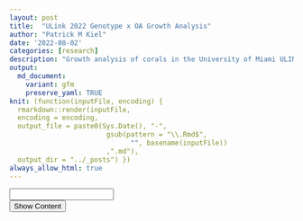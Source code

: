 ```yaml
---
layout: post
title:  "ULink 2022 Genotype x OA Growth Analysis"
author: "Patrick M Kiel"
date: '2022-08-02'
categories: [research]
description: "Growth analysis of corals in the University of Miami ULINK Genotype x ocean acidifcation experiment to test for mechanisms of resilience to global change within the critically endangered Acropora cervicornis."
output:
  md_document:
    variant: gfm
    preserve_yaml: TRUE
knit: (function(inputFile, encoding) {
  rmarkdown::render(inputFile, 
  encoding = encoding, 
  output_file = paste0(Sys.Date(), "-",
                        gsub(pattern = "\\.Rmd$",
                              "", basename(inputFile))
                        ,".md"), 
  output_dir = "../_posts") })
always_allow_html: true
---
```


<script type="text/javascript">
function verify() {
  <!-- set the password here -->
  if (document.getElementById('password').value === 'ulink') {
    document.getElementById('HIDDENDIV').classList.remove("hidden"); 
    document.getElementById('credentials').classList.add("hidden"); // Hide the div containing the credentials
  } else {
    alert('Invalid Password! You cannot view this content.');
    password.setSelectionRange(0, password.value.length);
  }
  return false;
}
</script>
<style type="text/css">
/*Change content Display */
.hidden {
  display: none;
}
</style>
<!-- The password box -->

<div id="credentials">

<input type="text" id="password" onkeydown="if (event.keyCode == 13) verify()" />
<br/>
<input id="button" type="button" value="Show Content" onclick="verify()" />

</div>

<!-- The content we want to show after password -->
<div id="HIDDENDIV" class="hidden" markdown="1">

<!-- Place all chunks, text, etc here as you would a normal RMarkdown document -->

# Overview

# Calcification Analysis

<img src="/notebook/images/ulinkGrowth2022/growth graphs-1.png" width="60%" style="display: block; margin: auto;" /><img src="/notebook/images/ulinkGrowth2022/growth graphs-2.png" width="60%" style="display: block; margin: auto;" />

Following April 15 (Weeky 7), the declining health of the corals
stabilized and began to split amongst treatment groups.

<img src="/notebook/images/ulinkGrowth2022/calcification graphs-1.png" width="60%" style="display: block; margin: auto;" /><img src="/notebook/images/ulinkGrowth2022/calcification graphs-2.png" width="60%" style="display: block; margin: auto;" />

There is some obvious genet-specific responses.

1.  Cheetos-B calcification rate was nearly identical across HCO2 and
    LCO2 groups. This genet also had high initial mortality and the
    worst survivorship rate throughout the experiment. It is entirely
    possible that this genotype did not do well in the aquariums and its
    diminished calcification rate is an effect of overall health and not
    treatment.

2.  SI-A and AC-2 had the highest average calcification rates and there
    was no significant difference between these two genotypes. However,
    when you look at the effect of treatment within these genotypes
    (sensitivity), there is significant differences between them.

3.  When looking at just controls, the only significant different
    genotype is Cheetos-B. Thus, there is a difference in sensitivity to
    OA but no observable differences in ambient conditions.

<table class=" lightable-classic" style="font-family: &quot;Arial Narrow&quot;, &quot;Source Sans Pro&quot;, sans-serif; margin-left: auto; margin-right: auto;">
<caption>
Means of Treatment
</caption>
<thead>
<tr>
<th style="text-align:center;font-weight: bold;">
treatment
</th>
<th style="text-align:center;font-weight: bold;">
n
</th>
<th style="text-align:center;font-weight: bold;">
mean
</th>
<th style="text-align:center;font-weight: bold;">
sd
</th>
</tr>
</thead>
<tbody>
<tr>
<td style="text-align:center;">
HCO2
</td>
<td style="text-align:center;">
46
</td>
<td style="text-align:center;">
0.307
</td>
<td style="text-align:center;">
0.140
</td>
</tr>
<tr>
<td style="text-align:center;">
LCO2
</td>
<td style="text-align:center;">
43
</td>
<td style="text-align:center;">
0.560
</td>
<td style="text-align:center;">
0.257
</td>
</tr>
</tbody>
</table>
<table class=" lightable-classic" style="font-family: &quot;Arial Narrow&quot;, &quot;Source Sans Pro&quot;, sans-serif; margin-left: auto; margin-right: auto;">
<caption>
Stats of Treatment
</caption>
<thead>
<tr>
<th style="text-align:center;font-weight: bold;">
.y.
</th>
<th style="text-align:center;font-weight: bold;">
group1
</th>
<th style="text-align:center;font-weight: bold;">
group2
</th>
<th style="text-align:center;font-weight: bold;">
n1
</th>
<th style="text-align:center;font-weight: bold;">
n2
</th>
<th style="text-align:center;font-weight: bold;">
statistic
</th>
<th style="text-align:center;font-weight: bold;">
df
</th>
<th style="text-align:center;font-weight: bold;">
p
</th>
<th style="text-align:center;font-weight: bold;">
p.signif
</th>
</tr>
</thead>
<tbody>
<tr>
<td style="text-align:center;">
dailyG
</td>
<td style="text-align:center;">
HCO2
</td>
<td style="text-align:center;">
LCO2
</td>
<td style="text-align:center;">
46
</td>
<td style="text-align:center;">
43
</td>
<td style="text-align:center;">
-5.8211
</td>
<td style="text-align:center;">
87
</td>
<td style="text-align:center;">
0
</td>
<td style="text-align:center;">
\*\*\*\*
</td>
</tr>
</tbody>
</table>
<table class=" lightable-classic" style="font-family: &quot;Arial Narrow&quot;, &quot;Source Sans Pro&quot;, sans-serif; margin-left: auto; margin-right: auto;">
<caption>
Effect Size of Treatment
</caption>
<thead>
<tr>
<th style="text-align:center;font-weight: bold;">
.y.
</th>
<th style="text-align:center;font-weight: bold;">
group1
</th>
<th style="text-align:center;font-weight: bold;">
group2
</th>
<th style="text-align:center;font-weight: bold;">
effsize
</th>
<th style="text-align:center;font-weight: bold;">
n1
</th>
<th style="text-align:center;font-weight: bold;">
n2
</th>
<th style="text-align:center;font-weight: bold;">
magnitude
</th>
</tr>
</thead>
<tbody>
<tr>
<td style="text-align:center;">
dailyG
</td>
<td style="text-align:center;">
HCO2
</td>
<td style="text-align:center;">
LCO2
</td>
<td style="text-align:center;">
-1.2348
</td>
<td style="text-align:center;">
46
</td>
<td style="text-align:center;">
43
</td>
<td style="text-align:center;">
large
</td>
</tr>
</tbody>
</table>
<table class=" lightable-classic" style='font-family: "Arial Narrow", "Source Sans Pro", sans-serif; margin-left: auto; margin-right: auto;'>
<caption>
TukeyHSD Results of Anova
</caption>
<thead>
<tr>
<th style="text-align:center;font-weight: bold;">
term
</th>
<th style="text-align:center;font-weight: bold;">
contrast
</th>
<th style="text-align:center;font-weight: bold;">
adj.p.value
</th>
<th style="text-align:center;font-weight: bold;">
significance
</th>
</tr>
</thead>
<tbody>
<tr>
<td style="text-align:center;">
treatment
</td>
<td style="text-align:center;">
LCO2-HCO2
</td>
<td style="text-align:center;">
0.0000
</td>
<td style="text-align:center;">
\*\*\*
</td>
</tr>
<tr>
<td style="text-align:center;">
treatment:genotype
</td>
<td style="text-align:center;">
HCO2:Cheetos-B-LCO2:AC-2
</td>
<td style="text-align:center;">
0.0000
</td>
<td style="text-align:center;">
\*\*\*
</td>
</tr>
<tr>
<td style="text-align:center;">
treatment:genotype
</td>
<td style="text-align:center;">
HCO2:MB-C-LCO2:AC-2
</td>
<td style="text-align:center;">
0.0000
</td>
<td style="text-align:center;">
\*\*\*
</td>
</tr>
<tr>
<td style="text-align:center;">
treatment:genotype
</td>
<td style="text-align:center;">
LCO2:SI-A-HCO2:Cheetos-B
</td>
<td style="text-align:center;">
0.0000
</td>
<td style="text-align:center;">
\*\*\*
</td>
</tr>
<tr>
<td style="text-align:center;">
treatment:genotype
</td>
<td style="text-align:center;">
LCO2:SI-A-HCO2:MB-C
</td>
<td style="text-align:center;">
0.0000
</td>
<td style="text-align:center;">
\*\*\*
</td>
</tr>
<tr>
<td style="text-align:center;">
treatment:genotype
</td>
<td style="text-align:center;">
LCO2:AC-2-HCO2:AC-2
</td>
<td style="text-align:center;">
0.0001
</td>
<td style="text-align:center;">
\*\*\*
</td>
</tr>
<tr>
<td style="text-align:center;">
genotype
</td>
<td style="text-align:center;">
SI-A-Cheetos-B
</td>
<td style="text-align:center;">
0.0003
</td>
<td style="text-align:center;">
\*\*\*
</td>
</tr>
<tr>
<td style="text-align:center;">
genotype
</td>
<td style="text-align:center;">
Cheetos-B-AC-2
</td>
<td style="text-align:center;">
0.0009
</td>
<td style="text-align:center;">
\*\*\*
</td>
</tr>
<tr>
<td style="text-align:center;">
treatment:genotype
</td>
<td style="text-align:center;">
LCO2:SI-A-HCO2:AC-2
</td>
<td style="text-align:center;">
0.0016
</td>
<td style="text-align:center;">
\*\*
</td>
</tr>
<tr>
<td style="text-align:center;">
treatment:genotype
</td>
<td style="text-align:center;">
LCO2:Cheetos-B-LCO2:AC-2
</td>
<td style="text-align:center;">
0.0020
</td>
<td style="text-align:center;">
\*\*
</td>
</tr>
<tr>
<td style="text-align:center;">
genotype
</td>
<td style="text-align:center;">
SI-A-MB-C
</td>
<td style="text-align:center;">
0.0051
</td>
<td style="text-align:center;">
\*\*
</td>
</tr>
<tr>
<td style="text-align:center;">
treatment:genotype
</td>
<td style="text-align:center;">
HCO2:SI-A-LCO2:AC-2
</td>
<td style="text-align:center;">
0.0102
</td>
<td style="text-align:center;">

-   </td>
    </tr>
    <tr>
    <td style="text-align:center;">
    treatment:genotype
    </td>
    <td style="text-align:center;">
    LCO2:MB-C-HCO2:MB-C
    </td>
    <td style="text-align:center;">
    0.0122
    </td>
    <td style="text-align:center;">

    -   </td>
        </tr>
        <tr>
        <td style="text-align:center;">
        treatment:genotype
        </td>
        <td style="text-align:center;">
        LCO2:SI-A-LCO2:Cheetos-B
        </td>
        <td style="text-align:center;">
        0.0137
        </td>
        <td style="text-align:center;">

        -   </td>
            </tr>
            <tr>
            <td style="text-align:center;">
            genotype
            </td>
            <td style="text-align:center;">
            MB-C-AC-2
            </td>
            <td style="text-align:center;">
            0.0154
            </td>
            <td style="text-align:center;">

            -   </td>
                </tr>
                <tr>
                <td style="text-align:center;">
                treatment:genotype
                </td>
                <td style="text-align:center;">
                LCO2:MB-C-HCO2:Cheetos-B
                </td>
                <td style="text-align:center;">
                0.0179
                </td>
                <td style="text-align:center;">

                -   </td>
                    </tr>
                    <tr>
                    <td style="text-align:center;">
                    treatment:genotype
                    </td>
                    <td style="text-align:center;">
                    LCO2:SI-A-HCO2:SI-A
                    </td>
                    <td style="text-align:center;">
                    0.0797
                    </td>
                    <td style="text-align:center;">
                    NS
                    </td>
                    </tr>
                    <tr>
                    <td style="text-align:center;">
                    treatment:genotype
                    </td>
                    <td style="text-align:center;">
                    HCO2:SI-A-HCO2:MB-C
                    </td>
                    <td style="text-align:center;">
                    0.0963
                    </td>
                    <td style="text-align:center;">
                    NS
                    </td>
                    </tr>
                    <tr>
                    <td style="text-align:center;">
                    treatment:genotype
                    </td>
                    <td style="text-align:center;">
                    LCO2:MB-C-LCO2:AC-2
                    </td>
                    <td style="text-align:center;">
                    0.1123
                    </td>
                    <td style="text-align:center;">
                    NS
                    </td>
                    </tr>
                    <tr>
                    <td style="text-align:center;">
                    treatment:genotype
                    </td>
                    <td style="text-align:center;">
                    HCO2:SI-A-HCO2:Cheetos-B
                    </td>
                    <td style="text-align:center;">
                    0.1193
                    </td>
                    <td style="text-align:center;">
                    NS
                    </td>
                    </tr>
                    <tr>
                    <td style="text-align:center;">
                    treatment:genotype
                    </td>
                    <td style="text-align:center;">
                    LCO2:MB-C-HCO2:AC-2
                    </td>
                    <td style="text-align:center;">
                    0.4454
                    </td>
                    <td style="text-align:center;">
                    NS
                    </td>
                    </tr>
                    <tr>
                    <td style="text-align:center;">
                    treatment:genotype
                    </td>
                    <td style="text-align:center;">
                    LCO2:SI-A-LCO2:MB-C
                    </td>
                    <td style="text-align:center;">
                    0.4752
                    </td>
                    <td style="text-align:center;">
                    NS
                    </td>
                    </tr>
                    <tr>
                    <td style="text-align:center;">
                    treatment:genotype
                    </td>
                    <td style="text-align:center;">
                    LCO2:MB-C-LCO2:Cheetos-B
                    </td>
                    <td style="text-align:center;">
                    0.5636
                    </td>
                    <td style="text-align:center;">
                    NS
                    </td>
                    </tr>
                    <tr>
                    <td style="text-align:center;">
                    genotype
                    </td>
                    <td style="text-align:center;">
                    MB-C-Cheetos-B
                    </td>
                    <td style="text-align:center;">
                    0.6143
                    </td>
                    <td style="text-align:center;">
                    NS
                    </td>
                    </tr>
                    <tr>
                    <td style="text-align:center;">
                    treatment:genotype
                    </td>
                    <td style="text-align:center;">
                    HCO2:MB-C-HCO2:AC-2
                    </td>
                    <td style="text-align:center;">
                    0.7184
                    </td>
                    <td style="text-align:center;">
                    NS
                    </td>
                    </tr>
                    <tr>
                    <td style="text-align:center;">
                    treatment:genotype
                    </td>
                    <td style="text-align:center;">
                    HCO2:Cheetos-B-HCO2:AC-2
                    </td>
                    <td style="text-align:center;">
                    0.7334
                    </td>
                    <td style="text-align:center;">
                    NS
                    </td>
                    </tr>
                    <tr>
                    <td style="text-align:center;">
                    treatment:genotype
                    </td>
                    <td style="text-align:center;">
                    HCO2:SI-A-HCO2:AC-2
                    </td>
                    <td style="text-align:center;">
                    0.9118
                    </td>
                    <td style="text-align:center;">
                    NS
                    </td>
                    </tr>
                    <tr>
                    <td style="text-align:center;">
                    treatment:genotype
                    </td>
                    <td style="text-align:center;">
                    HCO2:SI-A-LCO2:Cheetos-B
                    </td>
                    <td style="text-align:center;">
                    0.9190
                    </td>
                    <td style="text-align:center;">
                    NS
                    </td>
                    </tr>
                    <tr>
                    <td style="text-align:center;">
                    treatment:genotype
                    </td>
                    <td style="text-align:center;">
                    LCO2:Cheetos-B-HCO2:Cheetos-B
                    </td>
                    <td style="text-align:center;">
                    0.9514
                    </td>
                    <td style="text-align:center;">
                    NS
                    </td>
                    </tr>
                    <tr>
                    <td style="text-align:center;">
                    treatment:genotype
                    </td>
                    <td style="text-align:center;">
                    HCO2:MB-C-LCO2:Cheetos-B
                    </td>
                    <td style="text-align:center;">
                    0.9545
                    </td>
                    <td style="text-align:center;">
                    NS
                    </td>
                    </tr>
                    <tr>
                    <td style="text-align:center;">
                    treatment:genotype
                    </td>
                    <td style="text-align:center;">
                    LCO2:SI-A-LCO2:AC-2
                    </td>
                    <td style="text-align:center;">
                    0.9836
                    </td>
                    <td style="text-align:center;">
                    NS
                    </td>
                    </tr>
                    <tr>
                    <td style="text-align:center;">
                    treatment:genotype
                    </td>
                    <td style="text-align:center;">
                    HCO2:SI-A-LCO2:MB-C
                    </td>
                    <td style="text-align:center;">
                    0.9905
                    </td>
                    <td style="text-align:center;">
                    NS
                    </td>
                    </tr>
                    <tr>
                    <td style="text-align:center;">
                    genotype
                    </td>
                    <td style="text-align:center;">
                    SI-A-AC-2
                    </td>
                    <td style="text-align:center;">
                    0.9917
                    </td>
                    <td style="text-align:center;">
                    NS
                    </td>
                    </tr>
                    <tr>
                    <td style="text-align:center;">
                    treatment:genotype
                    </td>
                    <td style="text-align:center;">
                    LCO2:Cheetos-B-HCO2:AC-2
                    </td>
                    <td style="text-align:center;">
                    1.0000
                    </td>
                    <td style="text-align:center;">
                    NS
                    </td>
                    </tr>
                    <tr>
                    <td style="text-align:center;">
                    treatment:genotype
                    </td>
                    <td style="text-align:center;">
                    HCO2:MB-C-HCO2:Cheetos-B
                    </td>
                    <td style="text-align:center;">
                    1.0000
                    </td>
                    <td style="text-align:center;">
                    NS
                    </td>
                    </tr>
                    </tbody>
                    </table>

<table class=" lightable-classic" style="font-family: &quot;Arial Narrow&quot;, &quot;Source Sans Pro&quot;, sans-serif; margin-left: auto; margin-right: auto;">
<caption>
Significance Letter Groups
</caption>
<thead>
<tr>
<th style="text-align:left;font-weight: bold;">
</th>
<th style="text-align:center;font-weight: bold;">
treatment
</th>
<th style="text-align:center;font-weight: bold;">
genotype
</th>
<th style="text-align:center;font-weight: bold;">
significance
</th>
</tr>
</thead>
<tbody>
<tr>
<td style="text-align:left;">
3
</td>
<td style="text-align:center;">
HCO2
</td>
<td style="text-align:center;">
Cheetos-B
</td>
<td style="text-align:center;">
a
</td>
</tr>
<tr>
<td style="text-align:left;">
5
</td>
<td style="text-align:center;">
HCO2
</td>
<td style="text-align:center;">
MB-C
</td>
<td style="text-align:center;">
a
</td>
</tr>
<tr>
<td style="text-align:left;">
4
</td>
<td style="text-align:center;">
LCO2
</td>
<td style="text-align:center;">
Cheetos-B
</td>
<td style="text-align:center;">
ab
</td>
</tr>
<tr>
<td style="text-align:left;">
1
</td>
<td style="text-align:center;">
HCO2
</td>
<td style="text-align:center;">
AC-2
</td>
<td style="text-align:center;">
ab
</td>
</tr>
<tr>
<td style="text-align:left;">
7
</td>
<td style="text-align:center;">
HCO2
</td>
<td style="text-align:center;">
SI-A
</td>
<td style="text-align:center;">
abc
</td>
</tr>
<tr>
<td style="text-align:left;">
6
</td>
<td style="text-align:center;">
LCO2
</td>
<td style="text-align:center;">
MB-C
</td>
<td style="text-align:center;">
bcd
</td>
</tr>
<tr>
<td style="text-align:left;">
8
</td>
<td style="text-align:center;">
LCO2
</td>
<td style="text-align:center;">
SI-A
</td>
<td style="text-align:center;">
cd
</td>
</tr>
<tr>
<td style="text-align:left;">
2
</td>
<td style="text-align:center;">
LCO2
</td>
<td style="text-align:center;">
AC-2
</td>
<td style="text-align:center;">
d
</td>
</tr>
</tbody>
</table>

The mean calcification rate in the HCO2 group was mean 0.307 (SD = 0.14)
mg/g/day, whereas the mean in the LCO2 group was 0.56 (SD = 0.257). A
Student two-samples t-test showed that the difference was statistically
significant, t(87) = -5.821, p &lt; 0.0001, d = -1.235. Thus, the ocean
acidification group saw on average a 45% reduction in calcification
rates.

## Powder Available

<img src="/notebook/images/ulinkGrowth2022/powder available-1.png" width="60%" style="display: block; margin: auto;" />

The amount of new aragonite precipated is visualized above. Horizontal
lines denote thresholds for tests: &gt;500mg = green (complete suite
including XRD), &gt;120 mg = orange (complete suite sans XRD), &gt;50mg
= red (TGA and isotope only).

# Linear Extension

<img src="/notebook/images/ulinkGrowth2022/LE graphs-1.png" width="60%" style="display: block; margin: auto;" /><img src="/notebook/images/ulinkGrowth2022/LE graphs-2.png" width="60%" style="display: block; margin: auto;" />

<table class=" lightable-classic" style="font-family: &quot;Arial Narrow&quot;, &quot;Source Sans Pro&quot;, sans-serif; margin-left: auto; margin-right: auto;">
<caption>
Means of Treatment
</caption>
<thead>
<tr>
<th style="text-align:center;font-weight: bold;">
treatment
</th>
<th style="text-align:center;font-weight: bold;">
n
</th>
<th style="text-align:center;font-weight: bold;">
mean
</th>
<th style="text-align:center;font-weight: bold;">
sd
</th>
</tr>
</thead>
<tbody>
<tr>
<td style="text-align:center;">
HCO2
</td>
<td style="text-align:center;">
45
</td>
<td style="text-align:center;">
0.005
</td>
<td style="text-align:center;">
0.004
</td>
</tr>
<tr>
<td style="text-align:center;">
LCO2
</td>
<td style="text-align:center;">
39
</td>
<td style="text-align:center;">
0.006
</td>
<td style="text-align:center;">
0.004
</td>
</tr>
</tbody>
</table>
<table class=" lightable-classic" style="font-family: &quot;Arial Narrow&quot;, &quot;Source Sans Pro&quot;, sans-serif; margin-left: auto; margin-right: auto;">
<caption>
Stats of Treatment
</caption>
<thead>
<tr>
<th style="text-align:center;font-weight: bold;">
.y.
</th>
<th style="text-align:center;font-weight: bold;">
group1
</th>
<th style="text-align:center;font-weight: bold;">
group2
</th>
<th style="text-align:center;font-weight: bold;">
n1
</th>
<th style="text-align:center;font-weight: bold;">
n2
</th>
<th style="text-align:center;font-weight: bold;">
statistic
</th>
<th style="text-align:center;font-weight: bold;">
df
</th>
<th style="text-align:center;font-weight: bold;">
p
</th>
<th style="text-align:center;font-weight: bold;">
p.signif
</th>
</tr>
</thead>
<tbody>
<tr>
<td style="text-align:center;">
prod
</td>
<td style="text-align:center;">
HCO2
</td>
<td style="text-align:center;">
LCO2
</td>
<td style="text-align:center;">
45
</td>
<td style="text-align:center;">
39
</td>
<td style="text-align:center;">
-1.5559
</td>
<td style="text-align:center;">
82
</td>
<td style="text-align:center;">
0.124
</td>
<td style="text-align:center;">
ns
</td>
</tr>
</tbody>
</table>
<table class=" lightable-classic" style="font-family: &quot;Arial Narrow&quot;, &quot;Source Sans Pro&quot;, sans-serif; margin-left: auto; margin-right: auto;">
<caption>
Effect Size of Treatment
</caption>
<thead>
<tr>
<th style="text-align:center;font-weight: bold;">
.y.
</th>
<th style="text-align:center;font-weight: bold;">
group1
</th>
<th style="text-align:center;font-weight: bold;">
group2
</th>
<th style="text-align:center;font-weight: bold;">
effsize
</th>
<th style="text-align:center;font-weight: bold;">
n1
</th>
<th style="text-align:center;font-weight: bold;">
n2
</th>
<th style="text-align:center;font-weight: bold;">
magnitude
</th>
</tr>
</thead>
<tbody>
<tr>
<td style="text-align:center;">
prod
</td>
<td style="text-align:center;">
HCO2
</td>
<td style="text-align:center;">
LCO2
</td>
<td style="text-align:center;">
-0.3404
</td>
<td style="text-align:center;">
45
</td>
<td style="text-align:center;">
39
</td>
<td style="text-align:center;">
small
</td>
</tr>
</tbody>
</table>
<table class=" lightable-classic" style='font-family: "Arial Narrow", "Source Sans Pro", sans-serif; margin-left: auto; margin-right: auto;'>
<caption>
TukeyHSD Results of Anova
</caption>
<thead>
<tr>
<th style="text-align:center;font-weight: bold;">
term
</th>
<th style="text-align:center;font-weight: bold;">
contrast
</th>
<th style="text-align:center;font-weight: bold;">
adj.p.value
</th>
<th style="text-align:center;font-weight: bold;">
significance
</th>
</tr>
</thead>
<tbody>
<tr>
<td style="text-align:center;">
treatment:genotype
</td>
<td style="text-align:center;">
LCO2:SI-A-HCO2:SI-A
</td>
<td style="text-align:center;">
0.0012
</td>
<td style="text-align:center;">
\*\*
</td>
</tr>
<tr>
<td style="text-align:center;">
treatment:genotype
</td>
<td style="text-align:center;">
HCO2:SI-A-HCO2:AC-2
</td>
<td style="text-align:center;">
0.0268
</td>
<td style="text-align:center;">

-   </td>
    </tr>
    <tr>
    <td style="text-align:center;">
    treatment:genotype
    </td>
    <td style="text-align:center;">
    HCO2:SI-A-HCO2:MB-C
    </td>
    <td style="text-align:center;">
    0.0611
    </td>
    <td style="text-align:center;">
    NS
    </td>
    </tr>
    <tr>
    <td style="text-align:center;">
    treatment:genotype
    </td>
    <td style="text-align:center;">
    HCO2:SI-A-LCO2:MB-C
    </td>
    <td style="text-align:center;">
    0.0642
    </td>
    <td style="text-align:center;">
    NS
    </td>
    </tr>
    <tr>
    <td style="text-align:center;">
    treatment
    </td>
    <td style="text-align:center;">
    LCO2-HCO2
    </td>
    <td style="text-align:center;">
    0.0943
    </td>
    <td style="text-align:center;">
    NS
    </td>
    </tr>
    <tr>
    <td style="text-align:center;">
    treatment:genotype
    </td>
    <td style="text-align:center;">
    LCO2:SI-A-LCO2:Cheetos-B
    </td>
    <td style="text-align:center;">
    0.2873
    </td>
    <td style="text-align:center;">
    NS
    </td>
    </tr>
    <tr>
    <td style="text-align:center;">
    treatment:genotype
    </td>
    <td style="text-align:center;">
    LCO2:SI-A-HCO2:Cheetos-B
    </td>
    <td style="text-align:center;">
    0.2966
    </td>
    <td style="text-align:center;">
    NS
    </td>
    </tr>
    <tr>
    <td style="text-align:center;">
    genotype
    </td>
    <td style="text-align:center;">
    MB-C-Cheetos-B
    </td>
    <td style="text-align:center;">
    0.3472
    </td>
    <td style="text-align:center;">
    NS
    </td>
    </tr>
    <tr>
    <td style="text-align:center;">
    treatment:genotype
    </td>
    <td style="text-align:center;">
    LCO2:SI-A-LCO2:AC-2
    </td>
    <td style="text-align:center;">
    0.3869
    </td>
    <td style="text-align:center;">
    NS
    </td>
    </tr>
    <tr>
    <td style="text-align:center;">
    treatment:genotype
    </td>
    <td style="text-align:center;">
    HCO2:SI-A-LCO2:AC-2
    </td>
    <td style="text-align:center;">
    0.4436
    </td>
    <td style="text-align:center;">
    NS
    </td>
    </tr>
    <tr>
    <td style="text-align:center;">
    genotype
    </td>
    <td style="text-align:center;">
    SI-A-MB-C
    </td>
    <td style="text-align:center;">
    0.4989
    </td>
    <td style="text-align:center;">
    NS
    </td>
    </tr>
    <tr>
    <td style="text-align:center;">
    genotype
    </td>
    <td style="text-align:center;">
    Cheetos-B-AC-2
    </td>
    <td style="text-align:center;">
    0.5543
    </td>
    <td style="text-align:center;">
    NS
    </td>
    </tr>
    <tr>
    <td style="text-align:center;">
    genotype
    </td>
    <td style="text-align:center;">
    SI-A-AC-2
    </td>
    <td style="text-align:center;">
    0.7510
    </td>
    <td style="text-align:center;">
    NS
    </td>
    </tr>
    <tr>
    <td style="text-align:center;">
    treatment:genotype
    </td>
    <td style="text-align:center;">
    HCO2:SI-A-HCO2:Cheetos-B
    </td>
    <td style="text-align:center;">
    0.7845
    </td>
    <td style="text-align:center;">
    NS
    </td>
    </tr>
    <tr>
    <td style="text-align:center;">
    treatment:genotype
    </td>
    <td style="text-align:center;">
    LCO2:Cheetos-B-HCO2:AC-2
    </td>
    <td style="text-align:center;">
    0.8172
    </td>
    <td style="text-align:center;">
    NS
    </td>
    </tr>
    <tr>
    <td style="text-align:center;">
    treatment:genotype
    </td>
    <td style="text-align:center;">
    HCO2:Cheetos-B-HCO2:AC-2
    </td>
    <td style="text-align:center;">
    0.8632
    </td>
    <td style="text-align:center;">
    NS
    </td>
    </tr>
    <tr>
    <td style="text-align:center;">
    treatment:genotype
    </td>
    <td style="text-align:center;">
    HCO2:MB-C-LCO2:Cheetos-B
    </td>
    <td style="text-align:center;">
    0.8937
    </td>
    <td style="text-align:center;">
    NS
    </td>
    </tr>
    <tr>
    <td style="text-align:center;">
    treatment:genotype
    </td>
    <td style="text-align:center;">
    LCO2:MB-C-LCO2:Cheetos-B
    </td>
    <td style="text-align:center;">
    0.8996
    </td>
    <td style="text-align:center;">
    NS
    </td>
    </tr>
    <tr>
    <td style="text-align:center;">
    treatment:genotype
    </td>
    <td style="text-align:center;">
    LCO2:SI-A-LCO2:MB-C
    </td>
    <td style="text-align:center;">
    0.9150
    </td>
    <td style="text-align:center;">
    NS
    </td>
    </tr>
    <tr>
    <td style="text-align:center;">
    treatment:genotype
    </td>
    <td style="text-align:center;">
    LCO2:SI-A-HCO2:MB-C
    </td>
    <td style="text-align:center;">
    0.9210
    </td>
    <td style="text-align:center;">
    NS
    </td>
    </tr>
    <tr>
    <td style="text-align:center;">
    treatment:genotype
    </td>
    <td style="text-align:center;">
    HCO2:MB-C-HCO2:Cheetos-B
    </td>
    <td style="text-align:center;">
    0.9314
    </td>
    <td style="text-align:center;">
    NS
    </td>
    </tr>
    <tr>
    <td style="text-align:center;">
    treatment:genotype
    </td>
    <td style="text-align:center;">
    HCO2:SI-A-LCO2:Cheetos-B
    </td>
    <td style="text-align:center;">
    0.9351
    </td>
    <td style="text-align:center;">
    NS
    </td>
    </tr>
    <tr>
    <td style="text-align:center;">
    treatment:genotype
    </td>
    <td style="text-align:center;">
    LCO2:MB-C-HCO2:Cheetos-B
    </td>
    <td style="text-align:center;">
    0.9363
    </td>
    <td style="text-align:center;">
    NS
    </td>
    </tr>
    <tr>
    <td style="text-align:center;">
    treatment:genotype
    </td>
    <td style="text-align:center;">
    LCO2:AC-2-HCO2:AC-2
    </td>
    <td style="text-align:center;">
    0.9477
    </td>
    <td style="text-align:center;">
    NS
    </td>
    </tr>
    <tr>
    <td style="text-align:center;">
    treatment:genotype
    </td>
    <td style="text-align:center;">
    LCO2:SI-A-HCO2:AC-2
    </td>
    <td style="text-align:center;">
    0.9511
    </td>
    <td style="text-align:center;">
    NS
    </td>
    </tr>
    <tr>
    <td style="text-align:center;">
    genotype
    </td>
    <td style="text-align:center;">
    SI-A-Cheetos-B
    </td>
    <td style="text-align:center;">
    0.9671
    </td>
    <td style="text-align:center;">
    NS
    </td>
    </tr>
    <tr>
    <td style="text-align:center;">
    genotype
    </td>
    <td style="text-align:center;">
    MB-C-AC-2
    </td>
    <td style="text-align:center;">
    0.9730
    </td>
    <td style="text-align:center;">
    NS
    </td>
    </tr>
    <tr>
    <td style="text-align:center;">
    treatment:genotype
    </td>
    <td style="text-align:center;">
    HCO2:MB-C-LCO2:AC-2
    </td>
    <td style="text-align:center;">
    0.9818
    </td>
    <td style="text-align:center;">
    NS
    </td>
    </tr>
    <tr>
    <td style="text-align:center;">
    treatment:genotype
    </td>
    <td style="text-align:center;">
    LCO2:MB-C-LCO2:AC-2
    </td>
    <td style="text-align:center;">
    0.9838
    </td>
    <td style="text-align:center;">
    NS
    </td>
    </tr>
    <tr>
    <td style="text-align:center;">
    treatment:genotype
    </td>
    <td style="text-align:center;">
    LCO2:Cheetos-B-LCO2:AC-2
    </td>
    <td style="text-align:center;">
    0.9995
    </td>
    <td style="text-align:center;">
    NS
    </td>
    </tr>
    <tr>
    <td style="text-align:center;">
    treatment:genotype
    </td>
    <td style="text-align:center;">
    HCO2:MB-C-HCO2:AC-2
    </td>
    <td style="text-align:center;">
    1.0000
    </td>
    <td style="text-align:center;">
    NS
    </td>
    </tr>
    <tr>
    <td style="text-align:center;">
    treatment:genotype
    </td>
    <td style="text-align:center;">
    LCO2:MB-C-HCO2:AC-2
    </td>
    <td style="text-align:center;">
    1.0000
    </td>
    <td style="text-align:center;">
    NS
    </td>
    </tr>
    <tr>
    <td style="text-align:center;">
    treatment:genotype
    </td>
    <td style="text-align:center;">
    HCO2:Cheetos-B-LCO2:AC-2
    </td>
    <td style="text-align:center;">
    1.0000
    </td>
    <td style="text-align:center;">
    NS
    </td>
    </tr>
    <tr>
    <td style="text-align:center;">
    treatment:genotype
    </td>
    <td style="text-align:center;">
    LCO2:Cheetos-B-HCO2:Cheetos-B
    </td>
    <td style="text-align:center;">
    1.0000
    </td>
    <td style="text-align:center;">
    NS
    </td>
    </tr>
    <tr>
    <td style="text-align:center;">
    treatment:genotype
    </td>
    <td style="text-align:center;">
    LCO2:MB-C-HCO2:MB-C
    </td>
    <td style="text-align:center;">
    1.0000
    </td>
    <td style="text-align:center;">
    NS
    </td>
    </tr>
    </tbody>
    </table>

<table class=" lightable-classic" style="font-family: &quot;Arial Narrow&quot;, &quot;Source Sans Pro&quot;, sans-serif; margin-left: auto; margin-right: auto;">
<caption>
Significance Letter Groups
</caption>
<thead>
<tr>
<th style="text-align:left;font-weight: bold;">
</th>
<th style="text-align:center;font-weight: bold;">
treatment
</th>
<th style="text-align:center;font-weight: bold;">
genotype
</th>
<th style="text-align:center;font-weight: bold;">
significance
</th>
</tr>
</thead>
<tbody>
<tr>
<td style="text-align:left;">
7
</td>
<td style="text-align:center;">
HCO2
</td>
<td style="text-align:center;">
SI-A
</td>
<td style="text-align:center;">
a
</td>
</tr>
<tr>
<td style="text-align:left;">
4
</td>
<td style="text-align:center;">
LCO2
</td>
<td style="text-align:center;">
Cheetos-B
</td>
<td style="text-align:center;">
ab
</td>
</tr>
<tr>
<td style="text-align:left;">
3
</td>
<td style="text-align:center;">
HCO2
</td>
<td style="text-align:center;">
Cheetos-B
</td>
<td style="text-align:center;">
ab
</td>
</tr>
<tr>
<td style="text-align:left;">
2
</td>
<td style="text-align:center;">
LCO2
</td>
<td style="text-align:center;">
AC-2
</td>
<td style="text-align:center;">
ab
</td>
</tr>
<tr>
<td style="text-align:left;">
6
</td>
<td style="text-align:center;">
LCO2
</td>
<td style="text-align:center;">
MB-C
</td>
<td style="text-align:center;">
ab
</td>
</tr>
<tr>
<td style="text-align:left;">
5
</td>
<td style="text-align:center;">
HCO2
</td>
<td style="text-align:center;">
MB-C
</td>
<td style="text-align:center;">
ab
</td>
</tr>
<tr>
<td style="text-align:left;">
1
</td>
<td style="text-align:center;">
HCO2
</td>
<td style="text-align:center;">
AC-2
</td>
<td style="text-align:center;">
b
</td>
</tr>
<tr>
<td style="text-align:left;">
8
</td>
<td style="text-align:center;">
LCO2
</td>
<td style="text-align:center;">
SI-A
</td>
<td style="text-align:center;">
b
</td>
</tr>
</tbody>
</table>

The mean linear extension rate in the HCO2 group was mean 0.005 (SD =
0.004) mm/cm/day, whereas the mean in the LCO2 group was 0.006 (SD =
0.004). A Student two-samples t-test showed that the difference was not
statistically significant, t(82) = -1.556, p &lt; 0.0001, d = -0.34.

</div>
